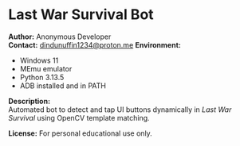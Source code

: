 # Last War Survival Bot

**Author:** Anonymous Developer  
**Contact:** dindunuffin1234@proton.me
**Environment:**  
- Windows 11  
- MEmu emulator  
- Python 3.13.5  
- ADB installed and in PATH

**Description:**  
Automated bot to detect and tap UI buttons dynamically in *Last War Survival* using OpenCV template matching.

**License:** For personal educational use only.
